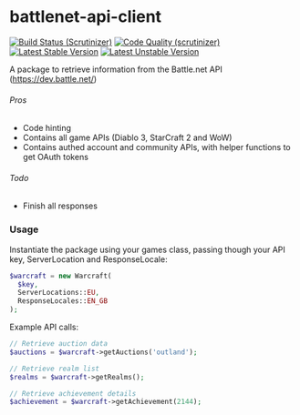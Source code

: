 battlenet-api-client
====================

[![Build Status (Scrutinizer)](https://scrutinizer-ci.com/g/Jleagle/battlenet-api-client/badges/build.png)](https://scrutinizer-ci.com/g/Jleagle/battlenet-api-client)
[![Code Quality (scrutinizer)](https://scrutinizer-ci.com/g/Jleagle/battlenet-api-client/badges/quality-score.png)](https://scrutinizer-ci.com/g/Jleagle/battlenet-api-client)
[![Latest Stable Version](https://poser.pugx.org/Jleagle/battlenet-api-client/v/stable.png)](https://packagist.org/packages/Jleagle/battlenet-api-client)
[![Latest Unstable Version](https://poser.pugx.org/Jleagle/battlenet-api-client/v/unstable.png)](https://packagist.org/packages/Jleagle/battlenet-api-client)

A package to retrieve information from the Battle.net API (https://dev.battle.net/)

###### Pros
- Code hinting
- Contains all game APIs (Diablo 3, StarCraft 2 and WoW)
- Contains authed account and community APIs, with helper functions to get OAuth tokens

###### Todo
- Finish all responses

### Usage

Instantiate the package using your games class, passing though your API key, ServerLocation and ResponseLocale:

```php
$warcraft = new Warcraft(
  $key,
  ServerLocations::EU,
  ResponseLocales::EN_GB
);
```

Example API calls:

```php
// Retrieve auction data
$auctions = $warcraft->getAuctions('outland');

// Retrieve realm list
$realms = $warcraft->getRealms();

// Retrieve achievement details
$achievement = $warcraft->getAchievement(2144);
```
